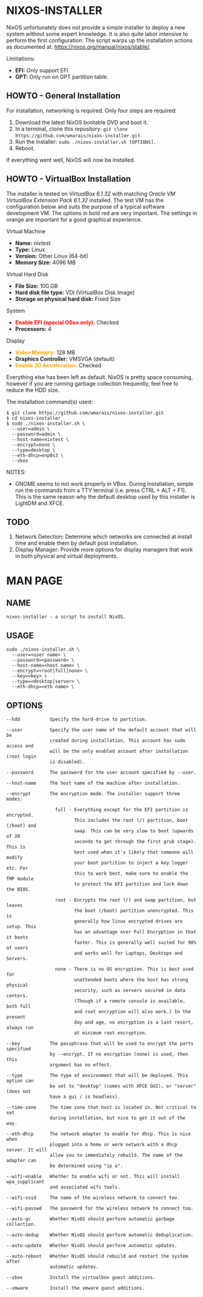 # NIXOS-INSTALLER
NixOS unfortunately does not provide a simple installer to deploy a new system
without some expert knowledge. It is also quite labor intensive to perform the
first configuration. The script warps up the installation actions as documented
at: https://nixos.org/manual/nixos/stable/.

Limitations:
* **EFI:** Only support EFI.
* **GPT:** Only run on GPT partition table.

## HOWTO - General Installation
For installation, networking is required. Only four steps are required:

1. Download the latest NixOS bootable DVD and boot it.
2. In a terminal, clone this repository: `git clone https://github.com/wmarais/nixos-installer.git`.
3. Run the installer: `sudo ./nixos-installer.sh [OPTIONS]`.
4. Reboot.

If everything went well, NixOS will now be installed. 
## HOWTO - VirtualBox Installation
The installer is tested on *VirtualBox 6.1.32* with matching *Oracle VM
VirtualBox Extension Pack 6.1.32* installed. The test VM has the configuration
below and suits the purpose of a typical software development VM. The options in
bold red are very important. The settings in orange are important for a good
graphical experience.

Virtual Machine
* **Name:** nixtest
* **Type:** Linux
* **Version:** Other Linux (64-bit)
* **Memory Size:** 4096 MB

Virtual Hard Disk
* **File Size:** 100 GB
* **Hard disk file type:** VDI (VirtualBox Disk Image)
* **Storage  on physical hard disk:** Fixed Size

System
* <span style="color:red">**Enable EFI (special OSes only):**</span> Checked
* **Processors:** 4

Display
* <span style="color:orange">**Video Memory:**</span> 128 MB
* **Graphics Controller:** VMSVGA (default)
* <span style="color:orange">**Enable 3D Acceleration:**</span> Checked

Everything else has been left as default. NixOS is pretty space consuming,
however if you are running garbage collection frequently, feel free to reduce
the HDD size.

The installation command(s) used:

```
$ git clone https://github.com/wmarais/nixos-installer.git
$ cd nixos-installer
$ sudo ./nixos-installer.sh \
  --user=admin \
  --password=admin \
  --host-name=nixtest \
  --encrypt=none \
  --type=desktop \
  --eth-dhcp=enp0s3 \
  --vbox
```

NOTES:
* GNOME seems to not work properly in VBox. During installation, simple run the
  commands from a TTY terminal (i.e. press CTRL + ALT + F1). This is the same
  reason why the default desktop used by this installer is LightDM and XFCE.

## TODO
1. Network Detection: Determine which networks are connected at install time and
                      enable them by default post installation.
2. Display Manager:  Provide more options for display managers that work in both
                     physical and virtual deployments.

# MAN PAGE

## NAME
```
nixos-installer - a script to install NixOS.
```

## USAGE

```
sudo ./nixos-installer.sh \
  --user=<user name> \
  --password=<password> \
  --host-name=<host name> \
  --encrypt=<root|full|none> \
  --key=<key> \
  --type=<desktop|server> \
  --eth-dhcp=<eth name> \
```

## OPTIONS
```
--hdd           Specify the hard-drive to partition.

--user          Specify the user name of the default account that will be 
                created during installation. This account has sudo access and
                will be the only enabled account after installation (root login 
                is disabled).

--password      The password for the user account specified by --user.

--host-name     The host name of the machine after installation.

--encrypt       The encryption mode. The installer support three modes:

                  full - Everything except for the EFI partition is encrypted. 
                         This includes the root (/) partition, boot (/boot) and 
                         swap. This can be very slow to boot (upwards of 20 
                         seconds to get through the first grub stage). This is 
                         best used when it's likely that someone will modify 
                         your boot partition to inject a key logger etc. For 
                         this to work best, make sure to enable the TMP module 
                         to protect the EFI partition and lock down the BIOS.

                  root - Encrypts the root (/) and swap partition, but leaves 
                         the boot (/boot) partition unencrypted. This is 
                         generally how linux encrypted drives are setup. This 
                         has an advantage over Full Encryption in that it boots 
                         faster. This is generally well suited for 90% of users 
                         and works well for Laptops, Desktops and Servers.

                  none - There is no OS encryption. This is best used for 
                         unattended boots where the host has strong physical 
                         security, such as servers secured in data centers. 
                         (Though if a remote console is available, both full 
                         and root encryption will also work.) In the present 
                         day and age, no encryption is a last resort, always run
                         at minimum root encryption.

--key           The passphrase that will be used to encrypt the parts specified 
                by --encrypt. If no encryption (none) is used, then this 
                argument has no effect. 

--type          The type of environment that will be deployed. This option can
                be set to "desktop" (comes with XFCE GUI), or "server" (does not
                have a gui / is headless).

--time-zone     The time zone that host is located in. Not critical to set
                during installation, but nice to get it out of the way.

--eth-dhcp      The network adapter to enable for dhcp. This is nice when
                plugged into a home or work network with a dhcp server. It will
                allow you to immediately rebuild. The name of the adapter can
                be determined using "ip a".

--wifi-enable   Whether to enable wifi or not. This will install wpa_supplicant
                and associated wifi tools.

--wifi-ssid     The name of the wireless network to connect too.

--wifi-passwd   The password for the wireless network to connect too.

--auto-gc       Whether NixOS should perform automatic garbage collection.

--auto-dedup    Whether NixOS should perform automatic deduplication.

--auto-update   Whether NixOS should perform automatic updates.

--auto-reboot   Whether NixOS should rebuild and restart the system after
                automatic updates.

--vbox          Install the virtualbox guest additions.

--vmware        Install the vmware guest additions.
```

